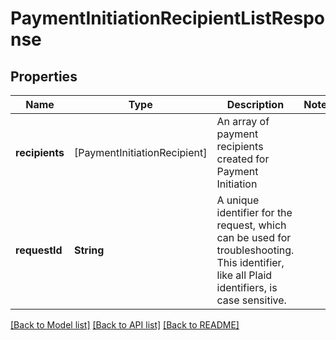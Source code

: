 # PaymentInitiationRecipientListResponse

## Properties
Name | Type | Description | Notes
------------ | ------------- | ------------- | -------------
**recipients** | [PaymentInitiationRecipient] | An array of payment recipients created for Payment Initiation | 
**requestId** | **String** | A unique identifier for the request, which can be used for troubleshooting. This identifier, like all Plaid identifiers, is case sensitive. | 

[[Back to Model list]](../README.md#documentation-for-models) [[Back to API list]](../README.md#documentation-for-api-endpoints) [[Back to README]](../README.md)


